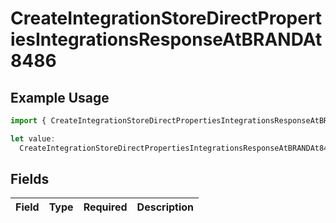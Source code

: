 # CreateIntegrationStoreDirectPropertiesIntegrationsResponseAtBRANDAt8486

## Example Usage

```typescript
import { CreateIntegrationStoreDirectPropertiesIntegrationsResponseAtBRANDAt8486 } from "@vercel/sdk/models/createintegrationstoredirectop.js";

let value:
  CreateIntegrationStoreDirectPropertiesIntegrationsResponseAtBRANDAt8486 = {};
```

## Fields

| Field       | Type        | Required    | Description |
| ----------- | ----------- | ----------- | ----------- |